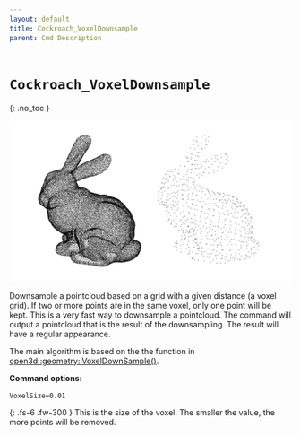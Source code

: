 ```yaml
---
layout: default
title: Cockroach_VoxelDownsample
parent: Cmd Description
---
```


# `Cockroach_VoxelDownsample`
{: .no_toc }

![img_downsample](https://github.com/ibois-epfl/Cockroach-documentation/blob/docu-alpha/img/cmds/cockroach_voxeldownsample.jpg?raw=true)

Downsample a pointcloud based on a grid with a given distance (a voxel grid). If two or more points are in the same voxel, only one point will be kept. This is a very fast way to downsample a pointcloud. The command will output a pointcloud that is the result of the downsampling. The result will have a regular appearance.

The main algorithm is based on the the function in [open3d::geometry::VoxelDownSample()](http://www.open3d.org/docs/0.7.0/cpp_api/_down_sample_8cpp.html).

**Command options:**
```
VoxelSize=0.01
```
{: .fs-6 .fw-300 }
This is the size of the voxel. The smaller the value, the more points will be removed.
